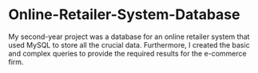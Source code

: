 # Online-Retailer-System-Database
My second-year project was a database for an online retailer system that used MySQL to store all the crucial data. Furthermore, I created the basic and complex queries to provide the required results for the e-commerce firm.
